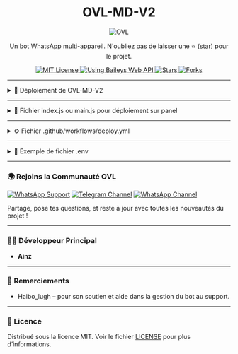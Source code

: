 <h1 align="center">OVL-MD-V2</h1>

<p align="center">
    <img alt="OVL" src="https://files.catbox.moe/gxcb9p.jpg">
</p>

<p align="center">
    Un bot WhatsApp multi-appareil. N'oubliez pas de laisser une ⭐ (star) pour le projet.
</p>

<p align="center">
    <a href="https://opensource.org/licenses/MIT">
        <img src="https://img.shields.io/badge/License-MIT-green.svg?style=flat-square" alt="MIT License" />
    </a>
    <a href="https://github.com/WhiskeySockets/Baileys">
        <img src="https://img.shields.io/badge/Baileys-Web%20API-orange?style=flat-square" alt="Using Baileys Web API" />
    </a>
    <a href="https://github.com/Ainz-devs/OVL-MD-V2/stargazers">
        <img src="https://img.shields.io/github/stars/Ainz-devs/OVL-MD-V2?style=flat-square" alt="Stars" />
    </a>
    <a href="https://github.com/Ainz-devs/OVL-MD-V2/network/members">
        <img src="https://img.shields.io/github/forks/Ainz-devs/OVL-MD-V2?style=flat-square" alt="Forks" />
    </a>
</p>

---

<details>
  <summary>🚀 Déploiement de OVL-MD-V2</summary>

### 🧬 Étape 1 : Fork du dépôt GitHub  
[![Fork GitHub](https://img.shields.io/badge/Fork%20le%20Repo-100000?style=for-the-badge&logo=github&logoColor=white)](https://github.com/Ainz-devs/OVL-MD-V2/fork)

---

### 🔐 Étape 2 : Générer une SESSION ID

📌 **Conserve la Session-ID dans un endroit sécurisé.** 

[![Obtenir SESSION-ID](https://img.shields.io/badge/Obtenir%20SESSION--ID1-0A0A0A?style=for-the-badge&logo=key&logoColor=white)](https://premier-armadillo-ovl-02d9d108.koyeb.app/)  
[![Obtenir SESSION-ID](https://img.shields.io/badge/Obtenir%20SESSION--ID2-0A0A0A?style=for-the-badge&logo=key&logoColor=white)](https://ruling-alma-ahc-ec8ca560.koyeb.app/)  
[![Obtenir SESSION-ID](https://img.shields.io/badge/Obtenir%20SESSION--ID3-0A0A0A?style=for-the-badge&logo=key&logoColor=white)](https://shivering-lizzy-fatao177-3ee3096c.koyeb.app/)

---

### 🗄️ Étape 3 : Créer une base de données  
[![Créer Base de Données](https://img.shields.io/badge/Supabase-Base%20de%20donn%C3%A9es-3ECF8E?style=for-the-badge&logo=supabase&logoColor=white)](https://supabase.com)
> Ou utilise une base de données existante.

### 🚀 Étape 4 : Méthodes de déploiement

#### <img src="https://img.shields.io/badge/Heroku-430098?style=for-the-badge&logo=heroku&logoColor=white" height="28" />
- Créez un compte : [Lien Heroku](https://signup.heroku.com/)
- Déploiement rapide : [Déployer sur Heroku](https://dashboard.heroku.com/new?template=https://github.com/Ainz-devs/OVL-MD-V2)

#### <img src="https://img.shields.io/badge/Render-12100E?style=for-the-badge&logo=render&logoColor=white" height="28" />
- Créez un compte : [Lien Render](https://dashboard.render.com/register)
- Déploiement rapide : [Déployer sur Render](https://dashboard.render.com/web/new)

#### <img src="https://img.shields.io/badge/Koyeb-000000?style=for-the-badge&logo=koyeb&logoColor=white" height="28" />
- Créez un compte : [Lien Koyeb](https://app.koyeb.com/auth/signup)
- Déploiement rapide : [Déployer sur Koyeb](https://app.koyeb.com/deploy?type=git&name=ovl-md&repository=https%3A%2F%2Fgithub.com%2FAinz-devs%2FOVL-MD-V2&branch=main&builder=dockerfile&env%5BPREFIXE%5D=%F0%9F%97%BF&env%5BNOM_OWNER%5D=Ainz&env%5BNUMERO_OWNER%5D=226xxxxxxxx&env%5BMODE%5D=public&env%5BSESSION_ID%5D=ovl&env%5BDATABASE%5D=&env%5BLEVEL_UP%5D=non&env%5BSTICKER_PACK_NAME%5D=Wa-sticker&env%5BSTICKER_AUTHOR_NAME%5D=OVL-MD&instance_type=free)

#### <img src="https://img.shields.io/badge/Panel-grey?style=for-the-badge&logo=windows-terminal&logoColor=white" height="28" />
- Créez un serveur
- Ajoutez le fichier `index.js` ou `main.js`
- Démarrez le bot

#### <img src="https://img.shields.io/badge/GitHub%20Actions-2088FF?style=for-the-badge&logo=github-actions&logoColor=white" height="28" />
- Ajoutez un fichier `.env`
- Créez le fichier `.github/workflows/deploy.yml`

</details>

---

<details>
  <summary>📝 Fichier index.js ou main.js pour déploiement sur panel</summary>

```js
const { spawnSync, spawn } = require('child_process');
const { existsSync, mkdirSync, writeFileSync } = require('fs');

// Ajoutez ici vos variables d'environnement
const env_file = ``;

if (!env_file.trim()) {
  console.error("❌ 'env_file' est vide. Veuillez renseigner vos variables d'environnement avant de lancer le script.");
  process.exit(1);
}

let crashCount = 0;
const crashLimit = 5;
let lastCrashTime = Date.now();
const crashResetDelay = 30000;

function setupProject() {
  if (!existsSync('ovl')) {
    const clone = spawnSync('git', ['clone', 'https://github.com/Ainz-devs/OVL-MD-V2', 'ovl'], { stdio: 'inherit' });
    if (clone.status !== 0) process.exit(1);
  }

  if (!existsSync('ovl/.env')) {
    mkdirSync('ovl', { recursive: true });
    writeFileSync('ovl/.env', env_file);
    console.log("✅ Fichier .env créé avec succès.");
  }

  const install = spawnSync('npm', ['install'], { cwd: 'ovl', stdio: 'inherit' });
  if (install.status !== 0) process.exit(1);
}

function validateSetup() {
  if (!existsSync('ovl/package.json')) {
    process.exit(1);
  }

  const check = spawnSync('npm', ['ls'], { cwd: 'ovl', stdio: 'ignore' });

  if (check.status !== 0) {
    const reinstall = spawnSync('npm', ['install'], { cwd: 'ovl', stdio: 'inherit' });
    if (reinstall.status !== 0) {
      process.exit(1);
    }
  }
}

function launchApp() {
  const pm2 = spawn('npx', ['pm2', 'start', 'Ovl.js', '--name', 'ovl-md', '--attach'], {
    cwd: 'ovl',
    stdio: ['pipe', 'pipe', 'pipe'],
  });

  let restartAttempts = 0;

  pm2.stdout?.on('data', (chunk) => {
    const output = chunk.toString();
    console.log(output);
    if (output.includes('Connexion') || output.includes('ready')) {
      restartAttempts = 0;
    }
  });

  pm2.stderr?.on('data', (chunk) => {
    const output = chunk.toString();
    if (output.includes('restart')) {
      restartAttempts++;
      if (restartAttempts > 3) {
        spawnSync('npx', ['pm2', 'delete', 'ovl-md'], { cwd: 'ovl', stdio: 'inherit' });
        startNodeFallback();
      }
    }
  });

  pm2.on('exit', () => {
    startNodeFallback();
  });

  pm2.on('error', () => {
    startNodeFallback();
  });
}

function startNodeFallback() {
  const child = spawn('node', ['Ovl.js'], { cwd: 'ovl', stdio: 'inherit' });

  child.on('exit', (code) => {
    const now = Date.now();
    if (now - lastCrashTime > crashResetDelay) crashCount = 0;
    crashCount++;
    lastCrashTime = now;

    if (crashCount > crashLimit) {
      return;
    }

    startNodeFallback();
  });
}

setupProject();
validateSetup();
launchApp();
```

</details>

---

<details>
  <summary>⚙️ Fichier .github/workflows/deploy.yml</summary>

```yaml
name: OVL-MD Bot CI

on:
  push:
    branches: [main]
  pull_request:
    branches: [main]
  schedule:
    - cron: '0 */5 * * *'

jobs:
  build:
    runs-on: ubuntu-latest
    strategy:
      matrix:
        node-version: [20.x]
    steps:
      - uses: actions/checkout@v3
      - uses: actions/setup-node@v3
        with:
          node-version: ${{ matrix.node-version }}
      - run: |
          sudo apt update
          sudo apt install -y ffmpeg
          npm i
      - run: timeout 18300s npm run Ovl
```

</details>

---

<details>
  <summary>🔐 Exemple de fichier .env</summary>

```env
PREFIXE=.
NOM_OWNER=Ainz
NUMERO_OWNER=226xxxxxxxx
MODE=public
SESSION_ID=
STICKER_PACK_NAME=ᴀɪɴᴢ🔅✨
STICKER_AUTHOR_NAME=ᴏᴠʟ-ᴍᴅ-ᴠ𝟸
RENDER_API_KEY=
```

</details>

---

### 🌍 Rejoins la Communauté OVL

[![WhatsApp Support](https://img.shields.io/badge/Support%20WhatsApp-25D366?style=for-the-badge&logo=whatsapp&logoColor=white)](https://chat.whatsapp.com/HzhikAmOuYhFXGLmcyMo62)
[![Telegram Channel](https://img.shields.io/badge/Canal%20Telegram-229ED9?style=for-the-badge&logo=telegram&logoColor=white)](https://t.me/ovlmd_tlg)
[![WhatsApp Channel](https://img.shields.io/badge/Channel%20WhatsApp-25D366?style=for-the-badge&logo=whatsapp&logoColor=white)](https://whatsapp.com/channel/0029VayTmvxHltYGCm0J7P0A)

Partage, pose tes questions, et reste à jour avec toutes les nouveautés du projet !

---

### 👨‍💻 Développeur Principal
- **Ainz**
---
### 🙌 Remerciements
- Haibo_lugh – pour son soutien et aide dans la gestion du bot au support.
---
### 📄 Licence

Distribué sous la licence MIT. Voir le fichier [LICENSE](./LICENSE) pour plus d’informations.
